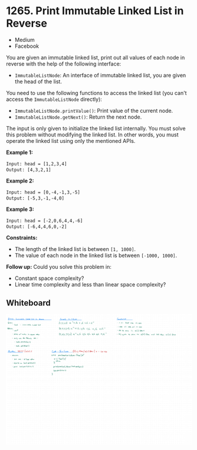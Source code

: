 # 1265. Print Immutable Linked List in Reverse
- Medium
- Facebook

You are given an immutable linked list, print out all values of each node in
reverse with the help of the following interface:
- `ImmutableListNode`: An interface of immutable linked list, you are given the head of the list.

You need to use the following functions to access the linked list (you can't
access the `ImmutableListNode` directly):
- `ImmutableListNode.printValue()`: Print value of the current node.
- `ImmutableListNode.getNext()`: Return the next node.

The input is only given to initialize the linked list internally. You must solve
this problem without modifying the linked list. In other words, you must operate
the linked list using only the mentioned APIs.

**Example 1:**
```
Input: head = [1,2,3,4]
Output: [4,3,2,1]
```

**Example 2:**
```
Input: head = [0,-4,-1,3,-5]
Output: [-5,3,-1,-4,0]
```

**Example 3:**
```
Input: head = [-2,0,6,4,4,-6]
Output: [-6,4,4,6,0,-2]
```

**Constraints:**
- The length of the linked list is between `[1, 1000]`.
- The value of each node in the linked list is between `[-1000, 1000]`.

**Follow up:**
Could you solve this problem in:
- Constant space complexity?
- Linear time complexity and less than linear space complexity?

## Whiteboard
![Whiteboard Image][whiteboard-image]

<!-- Refs -->
[whiteboard-image]: whiteboard.jpg
